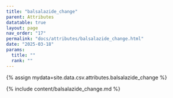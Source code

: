 ```yaml
---
title: "balsalazide_change"
parent: Attributes
datatable: true
layout: page
nav_order: "17"
permalink: "docs/attributes/balsalazide_change.html"
date: "2025-03-18"
params:
  title: ""
  rank: ""
---
```

{% assign mydata=site.data.csv.attributes.balsalazide_change %} 

{% include content/balsalazide_change.md %}
